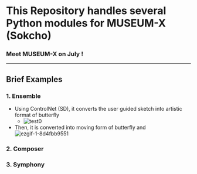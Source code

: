 # This Repository handles several Python modules for MUSEUM-X (Sokcho)
### Meet MUSEUM-X on July ! 
----

## Brief Examples
### 1. Ensemble 
* Using ControlNet (SD), it converts the user guided sketch into artistic format of butterfly 
  * ![test0](https://github.com/AllenEdgarPoe/MUSEUM_X/assets/43398106/92dc387c-3584-422e-ad5a-cb3d7753cf6d)
* Then, it is converted into moving form of butterfly and 
  ![ezgif-1-8d4fbb9551](https://github.com/AllenEdgarPoe/MUSEUM_X/assets/43398106/94f8b75c-ce24-401d-ac0b-ab0acad3288f)
  
### 2. Composer 
### 3. Symphony 

